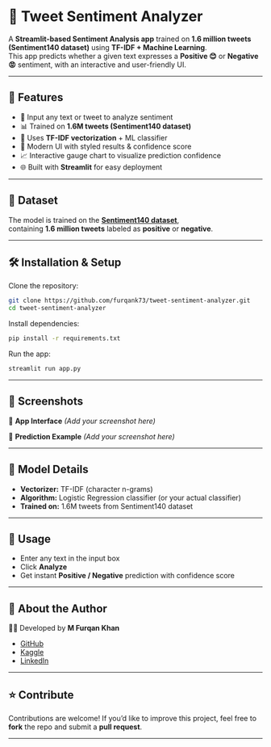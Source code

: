 # 💬 Tweet Sentiment Analyzer  

A **Streamlit-based Sentiment Analysis app** trained on **1.6 million tweets (Sentiment140 dataset)** using **TF-IDF + Machine Learning**.  
This app predicts whether a given text expresses a **Positive 😊** or **Negative 😡** sentiment, with an interactive and user-friendly UI.  

---

## 🚀 Features  
- 📝 Input any text or tweet to analyze sentiment  
- 📊 Trained on **1.6M tweets (Sentiment140 dataset)**  
- 🔎 Uses **TF-IDF vectorization** + ML classifier  
- 🎨 Modern UI with styled results & confidence score  
- 📈 Interactive gauge chart to visualize prediction confidence  
- 🌐 Built with **Streamlit** for easy deployment  

---

## 📂 Dataset  
The model is trained on the **[Sentiment140 dataset](https://www.kaggle.com/datasets/kazanova/sentiment140)**,  
containing **1.6 million tweets** labeled as **positive** or **negative**.  

---

## 🛠️ Installation & Setup  

Clone the repository:  
```bash
git clone https://github.com/furqank73/tweet-sentiment-analyzer.git
cd tweet-sentiment-analyzer
````

Install dependencies:

```bash
pip install -r requirements.txt
```

Run the app:

```bash
streamlit run app.py
```

---

## 📸 Screenshots

🔹 **App Interface**
*(Add your screenshot here)*

🔹 **Prediction Example**
*(Add your screenshot here)*

---

## 🧠 Model Details

* **Vectorizer:** TF-IDF (character n-grams)
* **Algorithm:** Logistic Regression classifier (or your actual classifier)
* **Trained on:** 1.6M tweets from Sentiment140 dataset

---

## 📌 Usage

* Enter any text in the input box
* Click **Analyze**
* Get instant **Positive / Negative** prediction with confidence score

---

## 🙋 About the Author

👨‍💻 Developed by **M Furqan Khan**

* [GitHub](https://github.com/furqank73)
* [Kaggle](https://www.kaggle.com/fkgaming)
* [LinkedIn](https://www.linkedin.com/in/furqan-khan-256798268/)

---

## ⭐ Contribute

Contributions are welcome!
If you’d like to improve this project, feel free to **fork** the repo and submit a **pull request**.

---
